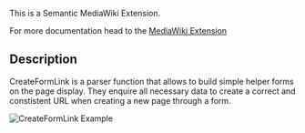 This is a Semantic MediaWiki Extension.

For more documentation head to the [MediaWiki Extension](https://www.mediawiki.org/wiki/Extension:CreateFormLink)

## Description
CreateFormLink is a parser function that allows to build simple helper forms on the page display. They enquire all necessary data to create a correct and constistent URL when creating a new page through a form.

![CreateFormLink Example](http://up.fannon.de/img/2014-11-26_-_09-52-50.png)
